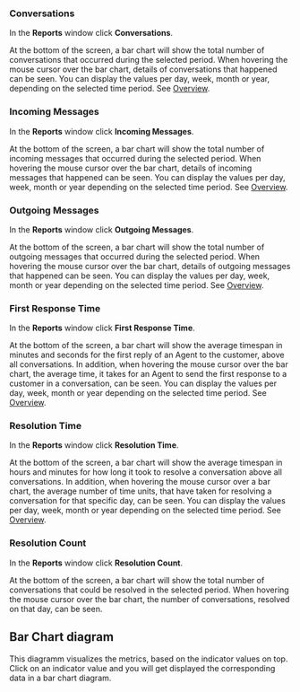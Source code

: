 ### Conversations

In the **Reports** window click **Conversations**.

At the bottom of the screen, a bar chart will show the total number of conversations that occurred during the selected period. When hovering the mouse cursor over the bar chart, details of conversations that happened can be seen.
You can display the values per day, week, month or year, depending on the selected time period. See [Overview](overview.md).

### Incoming Messages

In the **Reports** window click **Incoming Messages**.

At the bottom of the screen, a bar chart will show the total number of incoming messages that occurred during the selected period. When hovering the mouse cursor over the bar chart, details of incoming messages that happened can be seen.
You can display the values per day, week, month or year depending on the selected time period. See [Overview](overview.md).

### Outgoing Messages

In the **Reports** window click **Outgoing Messages**.

At the bottom of the screen, a bar chart will show the total number of outgoing messages that occurred during the selected period. When hovering the mouse cursor over the bar chart, details of outgoing messages that happened can be seen.
You can display the values per day, week, month or year depending on the selected time period. See [Overview](overview.md).

### First Response Time

In the **Reports** window click **First Response Time**.

At the bottom of the screen, a bar chart will show the average timespan in minutes and seconds for the first reply of an Agent to the customer, above all conversations. In addition, when hovering the mouse cursor over the bar chart, the average time, it takes for an Agent to send the first response to a customer in a conversation, can be seen.
You can display the values per day, week, month or year depending on the selected time period. See [Overview](overview.md).

### Resolution Time

In the **Reports** window click **Resolution Time**.

At the bottom of the screen, a bar chart will show the average timespan in hours and minutes for how long it took to resolve a conversation above all conversations. In addition, when hovering the mouse cursor over a bar chart, the average number of time units, that have taken for resolving a conversation for that specific day, can be seen.
You can display the values per day, week, month or year depending on the selected time period. See [Overview](overview.md).

### Resolution Count

In the **Reports** window click **Resolution Count**. 

At the bottom of the screen, a bar chart will show the total number of conversations that could be resolved in the selected period. When hovering the mouse cursor over the bar chart, the number of conversations, resolved on that day, can be seen.

## Bar Chart diagram

This diagramm visualizes the metrics, based on the indicator values on top. Click on an indicator value and you will get displayed the corresponding data in a bar chart diagram.
